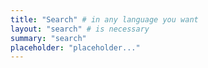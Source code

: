 ```yaml
---
title: "Search" # in any language you want
layout: "search" # is necessary
summary: "search"
placeholder: "placeholder..."
---
```

